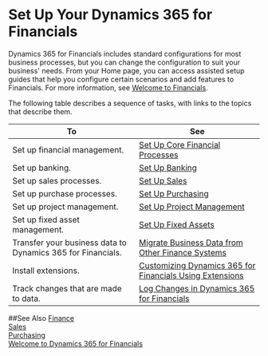 <properties
	pageTitle="Set Up Your Dynamics 365 for Financials | Financials"
    description="Set Up Your Dynamics 365 for Financials"
    services="project-madeira"
    documentationCenter=""
    authors="edupont04"/>
<tags
    ms.service="project-madeira"
    ms.topic="article"
    ms.devlang="na"
    ms.tgt_pltfrm="na"
    ms.workload="na"
    ms.date="10/27/2016"
    ms.author="edupont04" />

# Set Up Your Dynamics 365 for Financials
Dynamics 365 for Financials includes standard configurations for most business processes, but you can change the configuration to suit your business' needs.
From your Home page, you can access assisted setup guides that help you configure certain scenarios and add features to Financials. For more information, see [Welcome to Financials](madeira-get-started.md).  

The following table describes a sequence of tasks, with links to the topics that describe them.

| To                                                                  | See                      |
|---------------------------------------------------------------------|--------------------------|
|Set up financial management.|[Set Up Core Financial Processes](finance-setup-finance.md)|
|Set up banking.|[Set Up Banking](bank-setup-banking.md)|
|Set up sales processes.|[Set Up Sales](sales-setup-sales.md)|
|Set up purchase processes.|[Set Up Purchasing](purchasing-setup-purchasing.md)|
|Set up project management.|[Set Up Project Management](projects-setup-projects.md)|
|Set up fixed asset management.|[Set Up Fixed Assets](fa-setup.md)|
|Transfer your business data to Dynamics 365 for Financials.| [Migrate Business Data from Other Finance Systems](upload-data.md)|
|Install extensions.|[Customizing Dynamics 365 for Financials Using Extensions](ui-extensions.md)|
|Track changes that are made to data.|[Log Changes in Dynamics 365 for Financials](across-log-changes.md)|

##See Also
[Finance](finance.md)  
[Sales](sales-manage-sales.md)  
[Purchasing](purchasing-manage-purchasing.md)  
[Welcome to Dynamics 365 for Financials](madeira-get-started.md)
